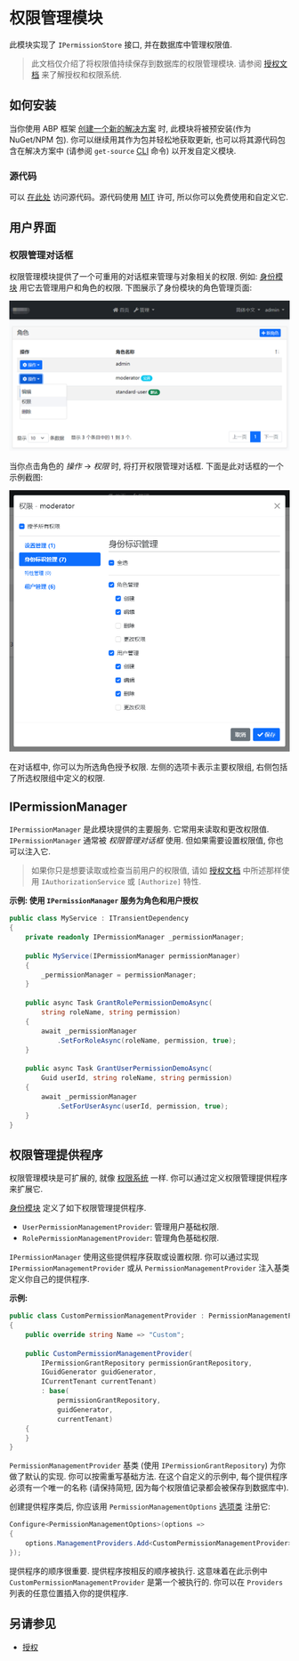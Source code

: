 # 权限管理模块

此模块实现了 `IPermissionStore` 接口, 并在数据库中管理权限值.

> 此文档仅介绍了将权限值持续保存到数据库的权限管理模块. 请参阅 [授权文档](../Authorization.md) 来了解授权和权限系统.

## 如何安装

当你使用 ABP 框架 [创建一个新的解决方案](https://abp.io/get-started) 时, 此模块将被预安装(作为 NuGet/NPM 包). 你可以继续用其作为包并轻松地获取更新, 也可以将其源代码包含在解决方案中 (请参阅 `get-source` [CLI](../CLI.md) 命令) 以开发自定义模块.

### 源代码

可以 [在此处](https://github.com/abpframework/abp/tree/dev/modules/permission-management) 访问源代码。源代码使用 [MIT](https://choosealicense.com/licenses/mit/) 许可, 所以你可以免费使用和自定义它.

## 用户界面

### 权限管理对话框

权限管理模块提供了一个可重用的对话框来管理与对象相关的权限. 例如: [身份模块](Identity.md) 用它去管理用户和角色的权限. 下图展示了身份模块的角色管理页面:

![permissions-module-open-dialog](../images/permissions-module-open-dialog.png)

当你点击角色的 *操作* -> *权限* 时, 将打开权限管理对话框. 下面是此对话框的一个示例截图:

![permissions-module-dialog](../images/permissions-module-dialog.png)

在对话框中, 你可以为所选角色授予权限. 左侧的选项卡表示主要权限组, 右侧包括了所选权限组中定义的权限.

## IPermissionManager

`IPermissionManager` 是此模块提供的主要服务. 它常用来读取和更改权限值. `IPermissionManager` 通常被 *权限管理对话框* 使用. 但如果需要设置权限值, 你也可以注入它.

> 如果你只是想要读取或检查当前用户的权限值, 请如 [授权文档](../Authorization.md) 中所述那样使用 `IAuthorizationService` 或 `[Authorize]` 特性.

**示例: 使用 `IPermissionManager` 服务为角色和用户授权**

````csharp
public class MyService : ITransientDependency
{
    private readonly IPermissionManager _permissionManager;

    public MyService(IPermissionManager permissionManager)
    {
        _permissionManager = permissionManager;
    }

    public async Task GrantRolePermissionDemoAsync(
        string roleName, string permission)
    {
        await _permissionManager
            .SetForRoleAsync(roleName, permission, true);
    }

    public async Task GrantUserPermissionDemoAsync(
        Guid userId, string roleName, string permission)
    {
        await _permissionManager
            .SetForUserAsync(userId, permission, true);
    }
}
````

## 权限管理提供程序

权限管理模块是可扩展的, 就像 [权限系统](../Authorization.md) 一样. 你可以通过定义权限管理提供程序来扩展它.

[身份模块](Identity.md) 定义了如下权限管理提供程序.

* `UserPermissionManagementProvider`: 管理用户基础权限.
* `RolePermissionManagementProvider`: 管理角色基础权限.

`IPermissionManager` 使用这些提供程序获取或设置权限. 你可以通过实现 `IPermissionManagementProvider` 或从 `PermissionManagementProvider` 注入基类定义你自己的提供程序.

**示例:**

````csharp
public class CustomPermissionManagementProvider : PermissionManagementProvider
{
    public override string Name => "Custom";

    public CustomPermissionManagementProvider(
        IPermissionGrantRepository permissionGrantRepository,
        IGuidGenerator guidGenerator,
        ICurrentTenant currentTenant)
        : base(
            permissionGrantRepository,
            guidGenerator,
            currentTenant)
    {
    }
}
````

`PermissionManagementProvider` 基类 (使用 `IPermissionGrantRepository`) 为你做了默认的实现. 你可以按需重写基础方法. 在这个自定义的示例中, 每个提供程序必须有一个唯一的名称 (请保持简短, 因为每个权限值记录都会被保存到数据库中).

创建提供程序类后, 你应该用 `PermissionManagementOptions` [选项类](../Options.md) 注册它:

````csharp
Configure<PermissionManagementOptions>(options =>
{
    options.ManagementProviders.Add<CustomPermissionManagementProvider>();
});
````

提供程序的顺序很重要. 提供程序按相反的顺序被执行. 这意味着在此示例中 `CustomPermissionManagementProvider` 是第一个被执行的. 你可以在 `Providers` 列表的任意位置插入你的提供程序.

## 另请参见

* [授权](../Authorization.md)